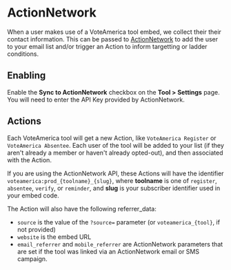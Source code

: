 # ActionNetwork

When a user makes use of a VoteAmerica tool embed, we collect their their contact information.  This can be
passed to [ActionNetwork](https://actionnetwork.org) to add the user to your email list and/or trigger an Action to inform targetting or ladder conditions.

## Enabling

Enable the **Sync to ActionNetwork** checkbox on the **Tool > Settings** page.  You will need to enter
the API Key provided by ActionNetwork.

## Actions

Each VoteAmerica tool will get a new Action, like `VoteAmerica
Register` or `VoteAmerica Absentee`.  Each user of the tool will be
added to your list (if they aren't already a member or haven't already
opted-out), and then associated with the Action.

If you are using the ActionNetwork API, these Actions will have the
identifier ``voteamerica:prod_{toolname}_{slug}``, where **toolname**
is one of ``register``, ``absentee``, ``verify``, or ``reminder``, and
**slug** is your subscriber identifier used in your embed code.

The Action will also have the following referrer_data:

- ``source`` is the value of the ``?source=`` parameter (or ``voteamerica_{tool}``, if not provided)
- ``website`` is the embed URL
- ``email_referrer`` and ``mobile_referrer`` are ActionNetwork parameters that are set if the tool was linked via an ActionNetwork email or SMS campaign.
